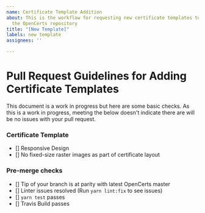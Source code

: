 ```yaml
---
name: Certificate Template Addition
about: This is the workflow for requesting new certificate templates to be added to
  the OpenCerts repository
title: "[New Template]"
labels: new template
assignees: ''

---
```


# Pull Request Guidelines for Adding Certificate Templates
This document is a work in progress but here are some basic checks. As this is a work in progress, meeting the below doesn't indicate there are will be no issues with your pull request.

### Certificate Template 
- [] Responsive Design
- [] No fixed-size raster images as part of certificate layout

### Pre-merge checks

- [] Tip of your branch is at parity with latest OpenCerts master
- [] Linter issues resolved (Run `yarn lint:fix` to see issues)
- [] `yarn test` passes
- [] Travis Build passes
